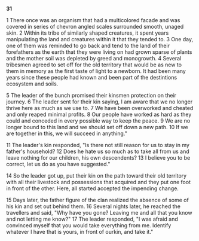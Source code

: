 **31**

1 There once was an organism that had a multicolored facade and was covered in series of chevron angled scales surrounded smooth, unaged skin. 2 Within its tribe of similarly shaped creatures, it spent years manipulating the land and creatures within it that they tended to. 3 One day, one of them was reminded to go back and tend to the land of their forefathers as the earth that they were living on had grown sparse of plants and the mother soil was depleted by greed and monogrowth. 4 Several tribesmen agreed to set off for the old territory that would be as new to them in memory as the first taste of light to a newborn. It had been many years since these people had known and been part of the destintions ecosystem and soils.  

5 The leader of the bunch promised their kinsmen protection on their journey. 6 The leader sent for their kin saying, I am aware that we no longer thrive here as much as we use to. 7 We have been overworked and cheated and only reaped minimal profits. 8 Our people have worked as hard as they could and conceded in every possible way to keep the peace. 9 We are no longer bound to this land and we should set off down a new path. 10 If we are together in this, we will succeed in anything."  

11 The leader's kin responded, "Is there not still reason for us to stay in my father's household? 12 Does he hate us so much as to take all from us and leave nothing for our children, his own descendents? 13 I believe you to be correct, let us do as you have suggested."  

14 So the leader got up, put their kin on the path toward their old territory with all their livestock and possessions that acquired and they put one foot in front of the other. Here, all started accepted the impending change. 

15 Days later, the father figure of the clan realized the absence of some of his kin and set out behind them. 16 Several nights later, he reached the travellers and said, "Why have you gone? Leaving me and all that you know and not letting me know?" 17 The leader responded, "I was afraid and convinced myself that you would take everything from me. Identify whatever I have that is yours, in front of ourkin, and take it."
